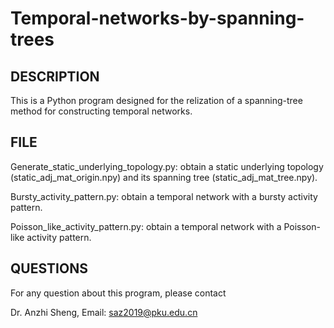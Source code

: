 # Temporal-networks-by-spanning-trees

DESCRIPTION
-----------

This is a Python program designed for the relization of a spanning-tree method for constructing temporal networks. 

FILE
-----

Generate_static_underlying_topology.py: obtain a static underlying topology (static_adj_mat_origin.npy) and its spanning tree (static_adj_mat_tree.npy).

Bursty_activity_pattern.py: obtain a temporal network with a bursty activity pattern.

Poisson_like_activity_pattern.py: obtain a temporal network with a Poisson-like activity pattern.
    
    
QUESTIONS
---------

For any question about this program, please contact

Dr. Anzhi Sheng, Email: saz2019@pku.edu.cn
